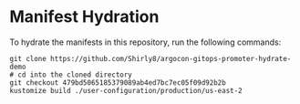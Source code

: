 # Manifest Hydration

To hydrate the manifests in this repository, run the following commands:

```shell
git clone https://github.com/Shirly8/argocon-gitops-promoter-hydrate-demo
# cd into the cloned directory
git checkout 479bd5065185379089ab4ed7bc7ec05f09d92b2b
kustomize build ./user-configuration/production/us-east-2
```
